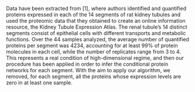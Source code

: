 Data have been extracted from [1], where authors identified and quantified proteins expressed in each of the 14 segments of rat kidney tubules and used the proteomic data that they obtained to create an online information resource, 
the Kidney Tubule Expression Atlas. The renal tubule’s 14 distinct segments consist of epithelial cells with different transports and metabolic functions. Over the 44 samples analyzed, the average number of quantified proteins per segment was 4234, accounting for at least 99% of protein molecules in each cell, while the number of replicates range from 3 to 4. This represents a real condition of high-dimensional regime, 
and then our procedure has been applied in order to infer the conditional protein networks for each segment. With the aim to apply our algorithm, we removed, for each segment, all the proteins whose expression levels are zero in at least one sample.
